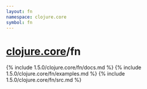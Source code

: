 ```yaml
---
layout: fn
namespace: clojure.core
symbol: fn
---
```


# [clojure.core](../)/fn

{% include 1.5.0/clojure.core/fn/docs.md %}
{% include 1.5.0/clojure.core/fn/examples.md %}
{% include 1.5.0/clojure.core/fn/src.md %}

